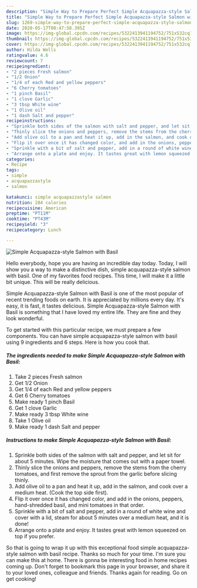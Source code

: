 ```yaml
---
description: "Simple Way to Prepare Perfect Simple Acquapazza-style Salmon with Basil"
title: "Simple Way to Prepare Perfect Simple Acquapazza-style Salmon with Basil"
slug: 1269-simple-way-to-prepare-perfect-simple-acquapazza-style-salmon-with-basil
date: 2020-05-17T00:47:58.395Z
image: https://img-global.cpcdn.com/recipes/5322413941194752/751x532cq70/simple-acquapazza-style-salmon-with-basil-recipe-main-photo.jpg
thumbnail: https://img-global.cpcdn.com/recipes/5322413941194752/751x532cq70/simple-acquapazza-style-salmon-with-basil-recipe-main-photo.jpg
cover: https://img-global.cpcdn.com/recipes/5322413941194752/751x532cq70/simple-acquapazza-style-salmon-with-basil-recipe-main-photo.jpg
author: Hilda Wells
ratingvalue: 4.6
reviewcount: 7
recipeingredient:
- "2 pieces Fresh salmon"
- "1/2 Onion"
- "1/4 of each Red and yellow peppers"
- "6 Cherry tomatoes"
- "1 pinch Basil"
- "1 clove Garlic"
- "3 tbsp White wine"
- "1 Olive oil"
- "1 dash Salt and pepper"
recipeinstructions:
- "Sprinkle both sides of the salmon with salt and pepper, and let sit for about 5 minutes. Wipe the moisture that comes out with a paper towel."
- "Thinly slice the onions and peppers, remove the stems from the cherry tomatoes, and first remove the sprout from the garlic before slicing thinly."
- "Add olive oil to a pan and heat it up, add in the salmon, and cook over a medium heat. (Cook the top side first)."
- "Flip it over once it has changed color, and add in the onions, peppers, hand-shredded basil, and mini tomatoes in that order."
- "Sprinkle with a bit of salt and pepper, add in a round of white wine and cover with a lid, steam for about 5 minutes over a medium heat, and it is done!"
- "Arrange onto a plate and enjoy. It tastes great with lemon squeezed on top if you prefer."
categories:
- Recipe
tags:
- simple
- acquapazzastyle
- salmon

katakunci: simple acquapazzastyle salmon 
nutrition: 284 calories
recipecuisine: American
preptime: "PT11M"
cooktime: "PT43M"
recipeyield: "3"
recipecategory: Lunch

---
```



![Simple Acquapazza-style Salmon with Basil](https://img-global.cpcdn.com/recipes/5322413941194752/751x532cq70/simple-acquapazza-style-salmon-with-basil-recipe-main-photo.jpg)

Hello everybody, hope you are having an incredible day today. Today, I will show you a way to make a distinctive dish, simple acquapazza-style salmon with basil. One of my favorites food recipes. This time, I will make it a little bit unique. This will be really delicious.



Simple Acquapazza-style Salmon with Basil is one of the most popular of recent trending foods on earth. It is appreciated by millions every day. It's easy, it is fast, it tastes delicious. Simple Acquapazza-style Salmon with Basil is something that I have loved my entire life. They are fine and they look wonderful.


To get started with this particular recipe, we must prepare a few components. You can have simple acquapazza-style salmon with basil using 9 ingredients and 6 steps. Here is how you cook that.

<!--inarticleads1-->

##### The ingredients needed to make Simple Acquapazza-style Salmon with Basil:

1. Take 2 pieces Fresh salmon
1. Get 1/2 Onion
1. Get 1/4 of each Red and yellow peppers
1. Get 6 Cherry tomatoes
1. Make ready 1 pinch Basil
1. Get 1 clove Garlic
1. Make ready 3 tbsp White wine
1. Take 1 Olive oil
1. Make ready 1 dash Salt and pepper




<!--inarticleads2-->

##### Instructions to make Simple Acquapazza-style Salmon with Basil:

1. Sprinkle both sides of the salmon with salt and pepper, and let sit for about 5 minutes. Wipe the moisture that comes out with a paper towel.
1. Thinly slice the onions and peppers, remove the stems from the cherry tomatoes, and first remove the sprout from the garlic before slicing thinly.
1. Add olive oil to a pan and heat it up, add in the salmon, and cook over a medium heat. (Cook the top side first).
1. Flip it over once it has changed color, and add in the onions, peppers, hand-shredded basil, and mini tomatoes in that order.
1. Sprinkle with a bit of salt and pepper, add in a round of white wine and cover with a lid, steam for about 5 minutes over a medium heat, and it is done!
1. Arrange onto a plate and enjoy. It tastes great with lemon squeezed on top if you prefer.




So that is going to wrap it up with this exceptional food simple acquapazza-style salmon with basil recipe. Thanks so much for your time. I'm sure you can make this at home. There is gonna be interesting food in home recipes coming up. Don't forget to bookmark this page in your browser, and share it to your loved ones, colleague and friends. Thanks again for reading. Go on get cooking!
